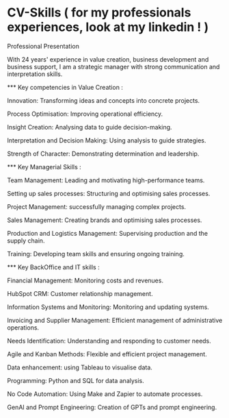 # CV-Skills ( for my professionals experiences, look at my linkedin ! ) 

Professional Presentation

With 24 years' experience in value creation, business development and business support, I am a strategic manager with strong communication and interpretation skills.

*** Key competencies in Value Creation :

Innovation: Transforming ideas and concepts into concrete projects.

Process Optimisation: Improving operational efficiency.

Insight Creation: Analysing data to guide decision-making.

Interpretation and Decision Making: Using analysis to guide strategies.

Strength of Character: Demonstrating determination and leadership.

*** Key Managerial Skills :

Team Management: Leading and motivating high-performance teams.

Setting up sales processes: Structuring and optimising sales processes.

Project Management: successfully managing complex projects.

Sales Management: Creating brands and optimising sales processes.

Production and Logistics Management: Supervising production and the supply chain.

Training: Developing team skills and ensuring ongoing training.

*** Key BackOffice and IT skills :

Financial Management: Monitoring costs and revenues.

HubSpot CRM: Customer relationship management.

Information Systems and Monitoring: Monitoring and updating systems.

Invoicing and Supplier Management: Efficient management of administrative operations.

Needs Identification: Understanding and responding to customer needs.

Agile and Kanban Methods: Flexible and efficient project management.

Data enhancement: using Tableau to visualise data.

Programming: Python and SQL for data analysis.

No Code Automation: Using Make and Zapier to automate processes.

GenAI and Prompt Engineering: Creation of GPTs and prompt engineering.
